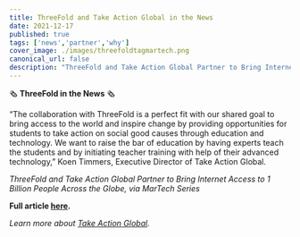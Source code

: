 ```yaml
---
title: ThreeFold and Take Action Global in the News
date: 2021-12-17
published: true
tags: ['news','partner','why']
cover_image: ./images/threefoldtagmartech.png
canonical_url: false
description: "ThreeFold and Take Action Global Partner to Bring Internet Access to 1 Billion People Across the Globe, via MarTech Series"
---
```


🗞 **ThreeFold in the News** 🗞

“The collaboration with ThreeFold is a perfect fit with our shared goal to bring access to the world and inspire change by providing opportunities for students to take action on social good causes through education and technology. We want to raise the bar of education by having experts teach the students and by initiating teacher training with help of their advanced technology,” Koen Timmers, Executive Director of Take Action Global.

*ThreeFold and Take Action Global Partner to Bring Internet Access to 1 Billion People Across the Globe, via MarTech Series*

**Full article [here](https://martechseries.com/technology/threefold-and-take-action-global-partner-to-bring-internet-access-to-1-billion-people-across-the-globe/).**

*Learn more about [Take Action Global](https://www.takeactionglobal.org/).*